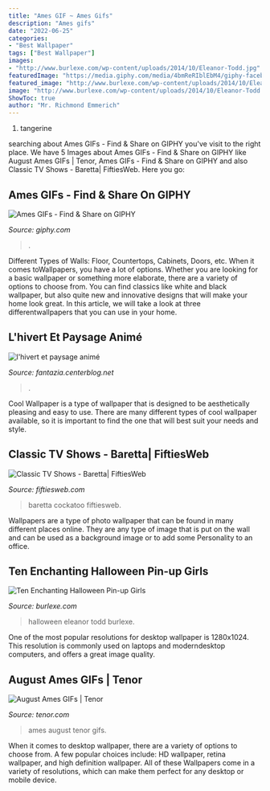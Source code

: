 ```yaml
---
title: "Ames GIF ~ Ames Gifs"
description: "Ames gifs"
date: "2022-06-25"
categories:
- "Best Wallpaper"
tags: ["Best Wallpaper"]
images:
- "http://www.burlexe.com/wp-content/uploads/2014/10/Eleanor-Todd.jpg"
featuredImage: "https://media.giphy.com/media/4bmReRIblEbM4/giphy-facebook_s.jpg"
featured_image: "http://www.burlexe.com/wp-content/uploads/2014/10/Eleanor-Todd.jpg"
image: "http://www.burlexe.com/wp-content/uploads/2014/10/Eleanor-Todd.jpg"
ShowToc: true
author: "Mr. Richmond Emmerich"
---
```



1. tangerine 

	

		
searching about Ames GIFs - Find &amp; Share on GIPHY you've visit to the right place. We have 5 Images about Ames GIFs - Find &amp; Share on GIPHY like August Ames GIFs | Tenor, Ames GIFs - Find &amp; Share on GIPHY and also Classic TV Shows - Baretta| FiftiesWeb. Here you go:
		
    
## Ames GIFs - Find &amp; Share On GIPHY

<img loading=lazy src="https://media.giphy.com/media/4bmReRIblEbM4/giphy-facebook_s.jpg" onerror="this.onerror=null;this.src='https://tse3.mm.bing.net/th?id=OIP.uVOZWfwb-e3__ya67w83kAHaEK&amp;pid=15.1';" alt="Ames GIFs - Find &amp; Share on GIPHY">

_Source: giphy.com_

>. 

	

Different Types of Walls: Floor, Countertops, Cabinets, Doors, etc.
When it comes toWallpapers, you have a lot of options. Whether you are looking for a basic wallpaper or something more elaborate, there are a variety of options to choose from. You can find classics like white and black wallpaper, but also quite new and innovative designs that will make your home look great. In this article, we will take a look at three differentwallpapers that you can use in your home.

    
## L&#039;hivert Et Paysage Animé

<img loading=lazy src="http://fantazia.f.a.pic.centerblog.net/b3f347ae.gif" onerror="this.onerror=null;this.src='https://tse3.mm.bing.net/th?id=OIP.zbpVZ2uPPnKaffOTJv0yFQHaFj&amp;pid=15.1';" alt="l&#039;hivert et paysage animé">

_Source: fantazia.centerblog.net_

>. 

	

Cool Wallpaper is a type of wallpaper that is designed to be aesthetically pleasing and easy to use. There are many different types of cool wallpaper available, so it is important to find the one that will best suit your needs and style.

    
## Classic TV Shows - Baretta| FiftiesWeb

<img loading=lazy src="https://fiftiesweb.com/tv/baretta-blakebird1.jpg" onerror="this.onerror=null;this.src='https://tse4.mm.bing.net/th?id=OIP.G04T5YwwfHZbcYngUVt36gAAAA&amp;pid=15.1';" alt="Classic TV Shows - Baretta| FiftiesWeb">

_Source: fiftiesweb.com_

>baretta cockatoo fiftiesweb. 

	



Wallpapers are a type of photo wallpaper that can be found in many different places online. They are any type of image that is put on the wall and can be used as a background image or to add some Personality to an office.

    
## Ten Enchanting Halloween Pin-up Girls

<img loading=lazy src="http://www.burlexe.com/wp-content/uploads/2014/10/Eleanor-Todd.jpg" onerror="this.onerror=null;this.src='https://tse4.mm.bing.net/th?id=OIP.RUAZBcWkxZZfOd9sN890UgHaJ9&amp;pid=15.1';" alt="Ten Enchanting Halloween Pin-up Girls">

_Source: burlexe.com_

>halloween eleanor todd burlexe. 

	

One of the most popular resolutions for desktop wallpaper is 1280x1024. This resolution is commonly used on laptops and moderndesktop computers, and offers a great image quality.

    
## August Ames GIFs | Tenor

<img loading=lazy src="https://media.tenor.com/images/4ae1b8947dbd9f4fcab8a213e6623929/tenor.gif" onerror="this.onerror=null;this.src='https://tse2.mm.bing.net/th?id=OIP.SuG4lH29n0_KuKIT5mI5KQAAAA&amp;pid=15.1';" alt="August Ames GIFs | Tenor">

_Source: tenor.com_

>ames august tenor gifs. 

	

When it comes to desktop wallpaper, there are a variety of options to choose from. A few popular choices include: HD wallpaper, retina wallpaper, and high definition wallpaper. All of these Wallpapers come in a variety of resolutions, which can make them perfect for any desktop or mobile device. 

